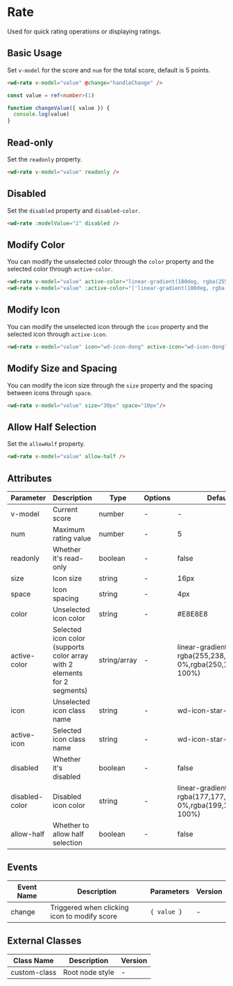 # Rate

Used for quick rating operations or displaying ratings.

## Basic Usage

Set `v-model` for the score and `num` for the total score, default is 5 points.

```html
<wd-rate v-model="value" @change="handleChange" />
```

```typescript
const value = ref<number>(1)

function changeValue({ value }) {
  console.log(value)
}
```

## Read-only

Set the `readonly` property.

```html
<wd-rate v-model="value" readonly />
```

## Disabled

Set the `disabled` property and `disabled-color`.

```html
<wd-rate :modelValue="2" disabled />
```

## Modify Color

You can modify the unselected color through the `color` property and the selected color through `active-color`.

```html
<wd-rate v-model="value" active-color="linear-gradient(180deg, rgba(255,238,0,1) 0%,rgba(250,176,21,1) 100%)" />
<wd-rate v-model="value" :active-color="['linear-gradient(180deg, rgba(255,238,0,1) 0%,rgba(250,176,21,1) 100%)', 'linear-gradient(315deg, rgba(245,34,34,1) 0%,rgba(255,117,102,1) 100%)']" />
```

## Modify Icon

You can modify the unselected icon through the `icon` property and the selected icon through `active-icon`.

```html
<wd-rate v-model="value" icon="wd-icon-dong" active-icon="wd-icon-dong" active-color="#4D80F0"/>
```

## Modify Size and Spacing

You can modify the icon size through the `size` property and the spacing between icons through `space`.

```html
<wd-rate v-model="value" size="30px" space="10px"/>
```

## Allow Half Selection

Set the `allowHalf` property.

```html
<wd-rate v-model="value" allow-half />
```

## Attributes

| Parameter | Description | Type | Options | Default | Version |
|-----------|-------------|------|----------|---------|----------|
| v-model | Current score | number | - | - | - |
| num | Maximum rating value | number | - | 5 | - |
| readonly | Whether it's read-only | boolean | - | false | - |
| size | Icon size | string | - | 16px | - |
| space | Icon spacing | string | - | 4px | - |
| color | Unselected icon color | string | - | #E8E8E8 | - |
| active-color | Selected icon color (supports color array with 2 elements for 2 segments) | string/array | - | linear-gradient(180deg, rgba(255,238,0,1) 0%,rgba(250,176,21,1) 100%) | - |
| icon | Unselected icon class name | string | - | wd-icon-star-on | - |
| active-icon | Selected icon class name | string | - | wd-icon-star-on | - |
| disabled | Whether it's disabled | boolean | - | false | - |
| disabled-color | Disabled icon color | string | - | linear-gradient(315deg, rgba(177,177,177,1) 0%,rgba(199,199,199,1) 100%) | - |
| allow-half | Whether to allow half selection | boolean | - | false | 1.7.0 |

## Events

| Event Name | Description | Parameters | Version |
|------------|-------------|------------|----------|
| change | Triggered when clicking icon to modify score | `{ value }` | - |

## External Classes

| Class Name | Description | Version |
|------------|-------------|----------|
| custom-class | Root node style | - |